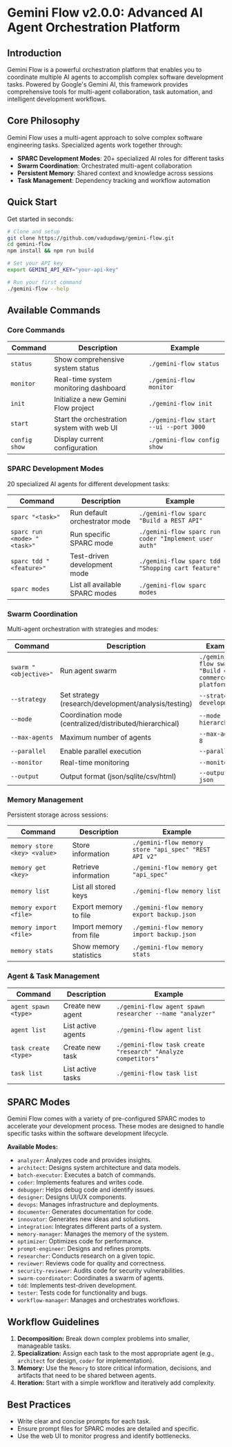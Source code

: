 # Gemini Flow v2.0.0: Advanced AI Agent Orchestration Platform

## Introduction

Gemini Flow is a powerful orchestration platform that enables you to coordinate multiple AI agents to accomplish complex software development tasks. Powered by Google's Gemini AI, this framework provides comprehensive tools for multi-agent collaboration, task automation, and intelligent development workflows.

## Core Philosophy

Gemini Flow uses a multi-agent approach to solve complex software engineering tasks. Specialized agents work together through:
- **SPARC Development Modes**: 20+ specialized AI roles for different tasks
- **Swarm Coordination**: Orchestrated multi-agent collaboration
- **Persistent Memory**: Shared context and knowledge across sessions
- **Task Management**: Dependency tracking and workflow automation

## Quick Start

Get started in seconds:

```bash
# Clone and setup
git clone https://github.com/vadupdawg/gemini-flow.git
cd gemini-flow
npm install && npm run build

# Set your API key
export GEMINI_API_KEY="your-api-key"

# Run your first command
./gemini-flow --help
```

## Available Commands

### Core Commands

| Command | Description | Example |
| --- | --- | --- |
| `status` | Show comprehensive system status | `./gemini-flow status` |
| `monitor` | Real-time system monitoring dashboard | `./gemini-flow monitor` |
| `init` | Initialize a new Gemini Flow project | `./gemini-flow init` |
| `start` | Start the orchestration system with web UI | `./gemini-flow start --ui --port 3000` |
| `config show` | Display current configuration | `./gemini-flow config show` |

### SPARC Development Modes

20 specialized AI agents for different development tasks:

| Command | Description | Example |
| --- | --- | --- |
| `sparc "<task>"` | Run default orchestrator mode | `./gemini-flow sparc "Build a REST API"` |
| `sparc run <mode> "<task>"` | Run specific SPARC mode | `./gemini-flow sparc run coder "Implement user auth"` |
| `sparc tdd "<feature>"` | Test-driven development mode | `./gemini-flow sparc tdd "Shopping cart feature"` |
| `sparc modes` | List all available SPARC modes | `./gemini-flow sparc modes` |

### Swarm Coordination

Multi-agent orchestration with strategies and modes:

| Command | Description | Example |
| --- | --- | --- |
| `swarm "<objective>"` | Run agent swarm | `./gemini-flow swarm "Build e-commerce platform"` |
| `--strategy` | Set strategy (research/development/analysis/testing) | `--strategy development` |
| `--mode` | Coordination mode (centralized/distributed/hierarchical) | `--mode hierarchical` |
| `--max-agents` | Maximum number of agents | `--max-agents 8` |
| `--parallel` | Enable parallel execution | `--parallel` |
| `--monitor` | Real-time monitoring | `--monitor` |
| `--output` | Output format (json/sqlite/csv/html) | `--output json` |

### Memory Management

Persistent storage across sessions:

| Command | Description | Example |
| --- | --- | --- |
| `memory store <key> <value>` | Store information | `./gemini-flow memory store "api_spec" "REST API v2"` |
| `memory get <key>` | Retrieve information | `./gemini-flow memory get "api_spec"` |
| `memory list` | List all stored keys | `./gemini-flow memory list` |
| `memory export <file>` | Export memory to file | `./gemini-flow memory export backup.json` |
| `memory import <file>` | Import memory from file | `./gemini-flow memory import backup.json` |
| `memory stats` | Show memory statistics | `./gemini-flow memory stats` |

### Agent & Task Management

| Command | Description | Example |
| --- | --- | --- |
| `agent spawn <type>` | Create new agent | `./gemini-flow agent spawn researcher --name "analyzer"` |
| `agent list` | List active agents | `./gemini-flow agent list` |
| `task create <type>` | Create new task | `./gemini-flow task create "research" "Analyze competitors"` |
| `task list` | List active tasks | `./gemini-flow task list` |

## SPARC Modes

Gemini Flow comes with a variety of pre-configured SPARC modes to accelerate your development process. These modes are designed to handle specific tasks within the software development lifecycle.

**Available Modes:**

*   `analyzer`: Analyzes code and provides insights.
*   `architect`: Designs system architecture and data models.
*   `batch-executor`: Executes a batch of commands.
*   `coder`: Implements features and writes code.
*   `debugger`: Helps debug code and identify issues.
*   `designer`: Designs UI/UX components.
*   `devops`: Manages infrastructure and deployments.
*   `documenter`: Generates documentation for code.
*   `innovator`: Generates new ideas and solutions.
*   `integration`: Integrates different parts of a system.
*   `memory-manager`: Manages the memory of the system.
*   `optimizer`: Optimizes code for performance.
*   `prompt-engineer`: Designs and refines prompts.
*   `researcher`: Conducts research on a given topic.
*   `reviewer`: Reviews code for quality and correctness.
*   `security-reviewer`: Audits code for security vulnerabilities.
*   `swarm-coordinator`: Coordinates a swarm of agents.
*   `tdd`: Implements test-driven development.
*   `tester`: Tests code for functionality and bugs.
*   `workflow-manager`: Manages and orchestrates workflows.

## Workflow Guidelines

1.  **Decomposition:** Break down complex problems into smaller, manageable tasks.
2.  **Specialization:** Assign each task to the most appropriate agent (e.g., `architect` for design, `coder` for implementation).
3.  **Memory:** Use the `Memory` to store critical information, decisions, and artifacts that need to be shared between agents.
4.  **Iteration:** Start with a simple workflow and iteratively add complexity.

## Best Practices

*   Write clear and concise prompts for each task.
*   Ensure prompt files for SPARC modes are detailed and specific.
*   Use the web UI to monitor progress and identify bottlenecks.